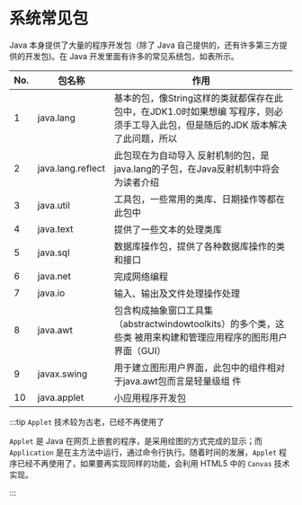 # 系统常见包

Java 本身提供了大量的程序开发包（除了 Java 自己提供的，还有许多第三方提供的开发包)。在 Java 开发里面有许多的常见系统包，如表所示。

| No. | 包名称               | 作用                                                                       |
|-----|-------------------|--------------------------------------------------------------------------|
| 1   | java.lang         | 基本的包，像String这样的类就都保存在此包中，在JDK1.0时如果想编 写程序，则必须手工导入此包，但是随后的JDK 版本解决了此问题，所以 |
| 2   | java.lang.reflect | 此包现在为自动导入 反射机制的包，是java.lang的子包，在Java反射机制中将会为读者介绍                         |
| 3   | java.util         | 工具包，一些常用的类库、日期操作等都在此包中                                                   |
| 4   | java.text         | 提供了一些文本的处理类库                                                             |
| 5   | java.sql          | 数据库操作包，提供了各种数据库操作的类和接口                                                   |
| 6   | java.net          | 完成网络编程                                                                   |
| 7   | java.io           | 输入、输出及文件处理操作处理                                                           |
| 8   | java.awt          | 包含构成抽象窗口工具集（abstractwindowtoolkits）的多个类，这些类 被用来构建和管理应用程序的图形用户界面（GUI）     |
| 9   | javax.swing       | 用于建立图形用户界面，此包中的组件相对于java.awt包而言是轻量级组 件                                   |
| 10  | java.applet       | 小应用程序开发包                                                                 |

:::tip `Applet` 技术较为古老，已经不再使用了

`Applet` 是 Java 在网页上嵌套的程序，是采用绘图的方式完成的显示；而 `Application`
是在主方法中运行，通过命令行执行。随着时间的发展，`Applet` 程序已经不再使用了，如果要再实现同样的功能，会利用 HTML5
中的 `Canvas` 技术实现。

:::

